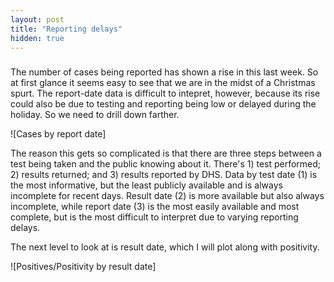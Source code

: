 ```yaml
---
layout: post
title: "Reporting delays"
hidden: true
---
```


### 

The number of cases being reported has shown a rise in this last week. So at first glance it seems easy to see that we are in the midst of a Christmas spurt. The report-date data is difficult to intepret, however, because its rise could also be due to testing and reporting being low or delayed during the holiday. So we need to drill down farther.

![Cases by report date]

The reason this gets so complicated is that there are three steps between a test being taken and the public knowing about it. There's 1) test performed; 2) results returned; and 3) results reported by DHS. Data by test date (1) is the most informative, but the least publicly available and is always incomplete for recent days. Result date (2) is more available but also always incomplete, while report date (3) is the most easily available and most complete, but is the most difficult to interpret due to varying reporting delays.

The next level to look at is result date, which I will plot along with positivity. 

![Positives/Positivity by result date]
